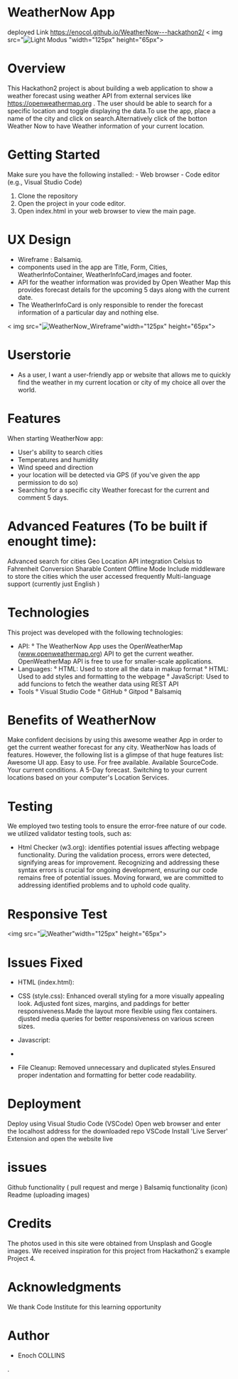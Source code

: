  # WeatherNow App

 deployed Link https://enocol.github.io/WeatherNow---hackathon2/
< img src="![Light Modus](https://github.com/Taylor-Carr/WeatherNow---hackathon2/assets/152321059/1cc082c9-5aad-4532-8b78-1fd816d737bd)
"width="125px" height="65px">

# Overview
This Hackathon2 project is about building a web application to show a weather forecast using weather API from external services like https://openweathermap.org . The user should be able to search for a specific location and toggle displaying the data.To use the app, place a name of the city and click on search.Alternatively click of the botton Weather Now to have Weather information of your current location.

# Getting Started
Make sure you have the following installed: - Web browser - Code editor (e.g., Visual Studio Code) 
1. Clone the repository
2. Open the project in your code editor.
3. Open index.html in your web browser to view the main page.
   
# UX Design

- Wireframe : Balsamiq.
-  components used in the app are Title, Form, Cities, WeatherInfoContainer, WeatherInfoCard,images and footer.
-  API for the weather information was provided by Open Weather Map this provides forecast details for the upcoming 5 days along with the current date.
-  The WeatherInfoCard is only responsible to render the forecast information of a particular day and nothing else.
  
  < img src="![WeatherNow_Wireframe](https://github.com/Taylor-Carr/WeatherNow---hackathon2/assets/152321059/705eeef3-a0db-4622-9091-3d4ec15e20ac)"width="125px" height="65px"> 
 

# Userstorie

- As a user, I want a user-friendly app or website that allows me to quickly find the weather in my current location or city of my choice all over the world.  

# Features
When starting WeatherNow app:
- User's ability to search cities
- Temperatures and humidity
- Wind speed and direction
- your location will be detected via GPS (if you've given the app permission to do so)
- Searching for a specific city Weather forecast for the current and comment 5 days.

# Advanced Features (To be built if enought time):
Advanced search for cities
Geo Location API integration
Celsius to Fahrenheit Conversion
Sharable Content
Offline Mode
Include middleware to store the cities which the user accessed frequently
Multi-language support (currently just English )

# Technologies

This project was developed with the following technologies:

- API:
     ° The WeatherNow App  uses the OpenWeatherMap (www.openweathermap.org) API to get the current weather. OpenWeatherMap API is free to use for smaller-scale applications.
- Languages:
     ° HTML: Used to store all the data in makup format
     ° HTML: Used to add styles and formatting to the webpage
     ° JavaScript: Used to add funcions to fetch the weather data using REST API
- Tools
     ° Visual Studio Code
     ° GitHub
     ° Gitpod
     ° Balsamiq

# Benefits of WeatherNow
Make confident decisions by using this awesome weather App in order to get the current weather forecast for any city. WeatherNow has loads of features. However, the following list is a glimpse of that huge features list:
Awesome UI app.
Easy to use.
For free available.
Available SourceCode.
Your current conditions.
A 5-Day forecast.
Switching to your current locations based on your computer's Location Services.


# Testing
We employed two testing tools to ensure the error-free nature of our code. we utilized validator testing tools, such as:
 - Html Checker (w3.org): identifies potential issues affecting webpage functionality.
During the validation process, errors were detected, signifying areas for improvement. Recognizing and addressing these syntax errors is crucial for ongoing development, ensuring our code remains free of potential issues. Moving forward, we are committed to addressing identified problems and to uphold code quality.

# Responsive Test

<img src="![Weather](https://github.com/Taylor-Carr/WeatherNow---hackathon2/assets/152321059/e49afeb2-dc22-495f-bc57-1a338726f367)"width="125px" height="65px">

# Issues Fixed

- HTML (index.html):
  
-  CSS (style.css):
  Enhanced overall styling for a more visually appealing look.
  Adjusted font sizes, margins, and paddings for better responsiveness.Made the layout more flexible using flex containers. djusted media queries for better responsiveness on various screen sizes.
   
-  Javascript:
-  
-   File Cleanup:
  Removed unnecessary and duplicated styles.Ensured proper indentation and formatting for better code readability.

# Deployment
Deploy using  Visual Studio Code (VSCode)
Open web browser and enter the localhost address for the downloaded repo
VSCode
Install 'Live Server' Extension and open the website live
# issues
 Github functionality ( pull request and merge )
 Balsamiq functionality (icon)
 Readme (uploading images)

# Credits
The photos used in this site were obtained from Unsplash and Google images.
We received inspiration for this project from Hackathon2´s example Project 4. 

# Acknowledgments
We thank Code Institute for this learning opportunity

# Author
   -  Enoch  COLLINS
 
 
 
 
.


